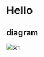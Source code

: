 # Hello
## diagram
![図1](https://raw.githubusercontent.com/MichiharuT/testrepo/feature/diagram.drawio.svg)